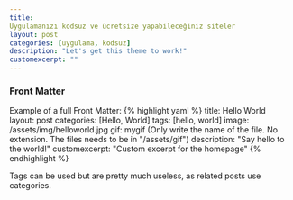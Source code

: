```yaml
---
title: 
Uygulamanızı kodsuz ve ücretsize yapabileceğiniz siteler
layout: post
categories: [uygulama, kodsuz]
description: "Let's get this theme to work!"
customexcerpt: ""
---
```


### Front Matter
Example of a full Front Matter:
{% highlight yaml %}
title: Hello World   
layout: post
categories: [Hello, World]
tags: [hello, world]
image: /assets/img/helloworld.jpg
gif: mygif (Only write the name of the file. No extension. The files needs to be in "/assets/gif")
description: "Say hello to the world!"
customexcerpt: "Custom excerpt for the homepage"
{% endhighlight %}

Tags can be used but are pretty much useless, as related posts use categories.
